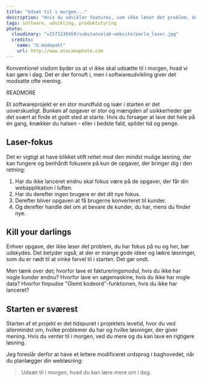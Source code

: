 ```yaml
---
title: "Udsæt til i morgen..."
description: "Hvis du udvikler features, som ikke løser det problem, du har nu og her, spilder du tiden"
tags: software, udvikling, produktstyring
photo:
  cloudinary: "v1571230459/substancelab-website/parla_laser.jpg"
  credits:
    name: "G.Hüdepohl"
    url: http://www.atacamaphoto.com
---
```


Konventionel visdom byder os at vi ikke skal udsætte til i morgen, hvad vi kan gøre i dag. Det er der fornuft i, men i softwareudvikling giver det modsatte ofte mening.

READMORE

Et softwareprojekt er en stor mundfuld og især i starten er det uoverskueligt. Bunken af opgaver er stor og mængden af usikkerheder gør det svært at finde et godt sted at starte. Hvis du forsøger at lave det hele på én gang, knækker du halsen - eller i bedste fald, spilder tid og penge.

## Laser-fokus

Det er vigtigt at have blikket stift rettet mod den mindst mulige løsning, der kan fungere og benhårdt fokusere på kun de opgaver, der bringer dig i den retning:

1. Har du ikke lanceret endnu skal fokus være på de opgaver, der får din webapplikation i luften.
2. Har du derefter ingen brugere er det dit nye fokus.
3. Derefter bliver opgaven at få brugerne konverteret til kunder.
4. Og derefter handle det om at bevare de kunder, du har, mens du finder nye.

## Kill your darlings

Enhver opgave, der ikke løser det problem, du har fokus på nu og her, bør udskydes. Det betyder også, at der er mange gode idéer og lækre løsninger, som du er nødt til at vinke farvel til i starten. Det gør ondt.

Men tænk over det; hvorfor lave et faktureringsmodul, hvis du ikke har nogle kunder endnu? Hvorfor lave en søgemaskine, hvis du ikke har nogle data? Hvorfor finpudse "Glemt kodeord"-funktionen, hvis du ikke har lanceret?

## Starten er sværest

Starten af et projekt er det tidspunkt i projektets levetid, hvor du ved allermindst om, hvilke problemer du har og hvilke løsninger, der giver mening. Hvis du venter til i morgen, ved du mere og du kan lave en rigtigere løsning.

Jeg foreslår derfor at have et lettere modificeret ordsprog i baghovedet, når du planlægger din webløsning:

<blockquote class="quote">Udsæt til i morgen, hvad du kan lære mere om i dag.</blockquote>
